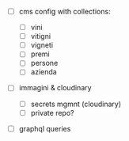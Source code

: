 - [ ] cms config with collections:
    - [ ] vini
    - [ ] vitigni
    - [ ] vigneti
    - [ ] premi
    - [ ] persone
    - [ ] azienda
- [ ] immagini & cloudinary
    - [ ] secrets mgmnt (cloudinary)
    - [ ] private repo?
- [ ] graphql queries



